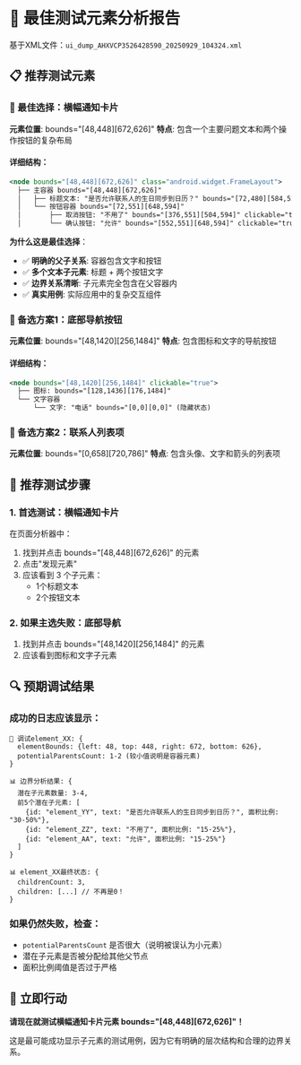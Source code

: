 # 🎯 最佳测试元素分析报告

基于XML文件：`ui_dump_AHXVCP3526428590_20250929_104324.xml`

## 📋 推荐测试元素

### 🥇 最佳选择：横幅通知卡片
**元素位置**: bounds="[48,448][672,626]"
**特点**: 包含一个主要问题文本和两个操作按钮的复杂布局

#### 详细结构：
```xml
<node bounds="[48,448][672,626]" class="android.widget.FrameLayout">
  ├── 主容器 bounds="[48,448][672,626]"
  │   ├── 标题文本: "是否允许联系人的生日同步到日历？" bounds="[72,480][584,523]"
  │   └── 按钮容器 bounds="[72,551][648,594]"
  │       ├── 取消按钮: "不用了" bounds="[376,551][504,594]" clickable="true"
  │       └── 确认按钮: "允许" bounds="[552,551][648,594]" clickable="true"
```

**为什么这是最佳选择**：
- ✅ **明确的父子关系**: 容器包含文字和按钮
- ✅ **多个文本子元素**: 标题 + 两个按钮文字
- ✅ **边界关系清晰**: 子元素完全包含在父容器内
- ✅ **真实用例**: 实际应用中的复杂交互组件

### 🥈 备选方案1：底部导航按钮
**元素位置**: bounds="[48,1420][256,1484]"
**特点**: 包含图标和文字的导航按钮

#### 详细结构：
```xml
<node bounds="[48,1420][256,1484]" clickable="true">
  ├── 图标: bounds="[128,1436][176,1484]"
  └── 文字容器
      └── 文字: "电话" bounds="[0,0][0,0]" (隐藏状态)
```

### 🥉 备选方案2：联系人列表项
**元素位置**: bounds="[0,658][720,786]"
**特点**: 包含头像、文字和箭头的列表项

## 🧪 推荐测试步骤

### 1. **首选测试**：横幅通知卡片
在页面分析器中：
1. 找到并点击 bounds="[48,448][672,626]" 的元素
2. 点击"发现元素"
3. 应该看到 3 个子元素：
   - 1个标题文本
   - 2个按钮文本

### 2. **如果主选失败**：底部导航
1. 找到并点击 bounds="[48,1420][256,1484]" 的元素
2. 应该看到图标和文字子元素

## 🔍 预期调试结果

### 成功的日志应该显示：
```
🎯 调试element_XX: {
  elementBounds: {left: 48, top: 448, right: 672, bottom: 626},
  potentialParentsCount: 1-2 (较小值说明是容器元素)
}

📊 边界分析结果: {
  潜在子元素数量: 3-4,
  前5个潜在子元素: [
    {id: "element_YY", text: "是否允许联系人的生日同步到日历？", 面积比例: "30-50%"},
    {id: "element_ZZ", text: "不用了", 面积比例: "15-25%"},
    {id: "element_AA", text: "允许", 面积比例: "15-25%"}
  ]
}

📊 element_XX最终状态: {
  childrenCount: 3,
  children: [...] // 不再是0！
}
```

### 如果仍然失败，检查：
- `potentialParentsCount` 是否很大（说明被误认为小元素）
- 潜在子元素是否被分配给其他父节点
- 面积比例阈值是否过于严格

## 🎯 立即行动

**请现在就测试横幅通知卡片元素 bounds="[48,448][672,626]"！**

这是最可能成功显示子元素的测试用例，因为它有明确的层次结构和合理的边界关系。